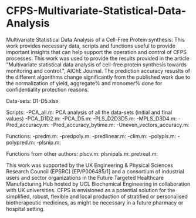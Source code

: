 # CFPS-Multivariate-Statistical-Data-Analysis
Multivariate Statistical Data Analysis of a Cell-Free Protein synthesis: This work provides necessary data, scripts and functions useful to provide important insights that can help support the operation and control of CFPS processes. This work was used to provide the results provided in the article "Multivariate statistical data analysis of cell-free protein synthesis towards monitoring and control.", AIChE Journal. The prediction accuracy resuslts of the different algorithms change significantly from the published work due to the normalization of yield, aggregate% and monomer% done for confidentiality protection reasons. 

Data-sets: D1-D5.xlsx

Scripts:
-PCA_all.m: PCA analysis of all the data-sets (initial and final values)
-PCA_D1D2.m:
-PCA_D5.m:
-PLS_D2D3D5.m:
-MPLS_D3D4.m:
-Pred_accuracy.m:
-Pred_accuracy_bytime.m:
-Uneven_vectors_accuracy.m:

Functions:
-predm.m:
-predpoly.m:
-predlinear.m:
-clim.m:
-polypls.m:
-polypred.m:
-plsnip.m:

Functions from other authors:
plscv.m:
plsnipals.m:
pretreat.m:

This work was supported by the UK Engineering & Physical Sciences Research Council (EPSRC) [EP/P006485/1] and a consortium of industrial users and sector organizations in the Future Targeted Healthcare Manufacturing Hub hosted by UCL Biochemical Engineering in collaboration with UK universities. CFPS is envisioned as a potential solution for the simplified, robust, flexible and local production of stratified or personalised biotherapeutic medicines, as might be necessary in a future pharmacy or hospital setting.
